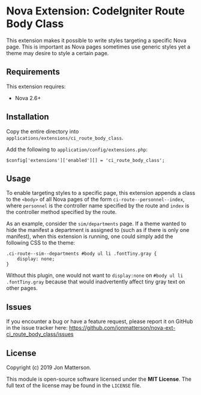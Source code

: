 # Nova Extension: CodeIgniter Route Body Class

This extension makes it possible to write styles targeting a specific Nova page. This is important as Nova pages sometimes use generic styles yet a theme may desire to style a certain page.

## Requirements

This extension requires:

- Nova 2.6+

## Installation

Copy the entire directory into `applications/extensions/ci_route_body_class`.

Add the following to `application/config/extensions.php`:

```
$config['extensions']['enabled'][] = 'ci_route_body_class';
```

## Usage

To enable targeting styles to a specific page, this extension appends a class to the `<body>` of all Nova pages of the form `ci-route--personnel--index`, where `personnel` is the controller name specified by the route and `index` is the controller method specified by the route.

As an example, consider the `sim/departments` page. If a theme wanted to hide the manifest a department is assigned to (such as if there is only one manifest), when this extension is running, one could simply add the following CSS to the theme:

```
.ci-route--sim--departments #body ul li .fontTiny.gray {
    display: none;
}
```

Without this plugin, one would not want to `display:none` on `#body ul li .fontTiny.gray` because that would inadvertently affect tiny gray text on other pages. 

## Issues

If you encounter a bug or have a feature request, please report it on GitHub in the issue tracker here: https://github.com/jonmatterson/nova-ext-ci_route_body_class/issues

## License

Copyright (c) 2019 Jon Matterson.

This module is open-source software licensed under the **MIT License**. The full text of the license may be found in the `LICENSE` file.
